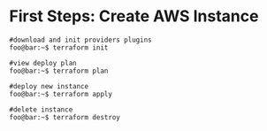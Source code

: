 # First Steps: Create AWS Instance 

```console
#download and init providers plugins
foo@bar:~$ terraform init

#view deploy plan
foo@bar:~$ terraform plan

#deploy new instance
foo@bar:~$ terraform apply

#delete instance
foo@bar:~$ terraform destroy
``` 

